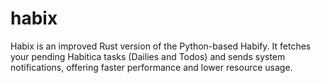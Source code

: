 # habix
Habix is an improved Rust version of the Python-based Habify. It fetches your pending Habitica tasks (Dailies and Todos) and sends system notifications, offering faster performance and lower resource usage. 
